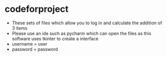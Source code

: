 # codeforproject
- These sets of files which allow you to log in and calculate the addition of 3 items
- Please use an ide such as pycharm which can open the files as this software uses tkinter to create a interface
- username = user
- password = password
